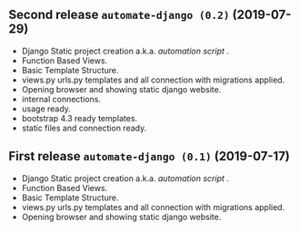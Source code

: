 Second release **`automate-django (0.2)`** (2019-07-29)
------------------

-   Django Static project creation a.k.a. _automation script_ .
-   Function Based Views.
-   Basic Template Structure.
-   views.py urls.py templates and all connection with migrations applied.
-   Opening browser and showing static django website.
-   internal connections.
-   usage ready.
-   bootstrap 4.3 ready templates.
-   static files and connection ready.


First release **`automate-django (0.1)`** (2019-07-17)
------------------

-   Django Static project creation a.k.a. _automation script_ .
-   Function Based Views.
-   Basic Template Structure.
-   views.py urls.py templates and all connection with migrations applied.
-   Opening browser and showing static django website.